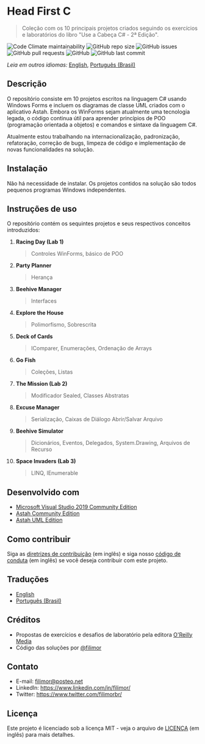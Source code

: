# Head First C

> Coleção com os 10 principais projetos criados seguindo os exercícios e laboratórios do libro "Use a Cabeça C# - 2ª Edição".

![Code Climate maintainability](https://img.shields.io/codeclimate/maintainability/filimor/head-first-csharp)
![GitHub repo size](https://img.shields.io/github/repo-size/filimor/head-first-csharp)
![GitHub issues](https://img.shields.io/github/issues-raw/filimor/head-first-csharp)
![GitHub pull requests](https://img.shields.io/github/issues-pr-raw/filimor/head-first-csharp)
![GitHub](https://img.shields.io/github/license/filimor/head-first-csharp)
![GitHub last commit](https://img.shields.io/github/last-commit/filimor/head-first-csharp)

*Leia em outros idiomas:* [English](https://github.com/filimor/head-first-csharp/blob/master/README.md), [Português (Brasil)](https://github.com/filimor/head-first-csharp/blob/master/README.pt-br.md)

## Descrição

O repositório consiste em 10 projetos escritos na linguagem C# usando Windows Forms e incluem os diagramas de classe UML criados com o aplicativo Astah. Embora os WinForms sejam atualmente uma tecnologia legada, o código continua útil para aprender princípios de POO (programação orientada a objetos) e comandos e sintaxe da linguagem C#.

Atualmente estou trabalhando na internacionalização, padronização, refatoração, correção de bugs, limpeza de código e implementação de novas funcionalidades na solução.

## Instalação

Não há necessidade de instalar. Os projetos contidos na solução são todos pequenos programas Windows independentes.

## Instruções de uso

O repositório contém os sequintes projetos e seus respectivos conceitos introduzidos:

1. **Racing Day (Lab 1)**
   > Controles WinForms, básico de POO
2. **Party Planner**
   > Herança
3. **Beehive Manager**
   > Interfaces
4. **Explore the House**
   > Polimorfismo, Sobrescrita
5. **Deck of Cards**
   > IComparer, Enumerações, Ordenação de Arrays
6. **Go Fish**
   > Coleções, Listas
7. **The Mission (Lab 2)**
   > Modificador Sealed, Classes Abstratas
8. **Excuse Manager**
   > Serialização, Caixas de Diálogo Abrir/Salvar Arquivo
9. **Beehive Simulator**
   > Dicionários, Eventos, Delegados, System.Drawing, Arquivos de Recurso
10. **Space Invaders (Lab 3)**
    > LINQ, IEnumerable

## Desenvolvido com

- [Microsoft Visual Studio 2019 Community Edition](https://visualstudio.microsoft.com/vs/community/)
- [Astah Community Edition](https://astah.net/)
- [Astah UML Edition](https://astah.net/)

## Como contribuir

Siga as [diretrizes de contribuição](https://github.com/filimor/head-first-csharp/blob/master/CONTRIBUTING.md) (em inglês) e siga nosso [código de conduta](https://github.com/filimor/head-first-csharp/blob/master/CODE_OF_CONDUCT.md) (em inglês) se você deseja contribuir com este projeto.

## Traduções

* [English](https://github.com/filimor/head-first-csharp/blob/master/README.md)
* [Português (Brasil)](https://github.com/filimor/head-first-csharp/blob/master/README.pt-br.md)

## Créditos

- Propostas de exercícios e desafios de laboratório pela editora [O'Reilly Media](https://github.com/head-first-csharp)
- Código das soluções por [@filimor](https://github.com/filimor/)

## Contato

- E-mail: filimor@posteo.net
- LinkedIn: https://www.linkedin.com/in/filimor/
- Twitter: https://www.twitter.com/filimorbr/

## Licença

Este projeto é licenciado sob a licença MIT - veja o arquivo de [LICENÇA](https://github.com/filimor/head-first-csharp/blob/master/LICENSE "MIT") (em inglês) para mais detalhes.
